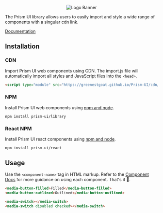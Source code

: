 <p align="center">
<img alt="Logo Banner" src="https://github.com/GreenestGoat/Prism-UI/blob/24f6e2bfbff915fe80af6298f569d0945e3345b1/banner/banner.svg?sanitize=true"/>
<br/>


<!--<div align="center"><a href='https://ko-fi.com/brick_wall' target='_blank'><img height='30' style='border:0px;height:41px;' src='https://az743702.vo.msecnd.net/cdn/kofi3.png?v=0' border='0' margin-top="10px" alt='Buy Me a Coffee at ko-fi.com'/></a></div>-->
<div align="left">The Prism UI library allows users to easily import and style a wide range of components with a singular cdn link.</div>
<div align="left">

[Documentation](https://imasquarebtws-organization.gitbook.io/prism-ui)

</div>

## Installation

### CDN

Import Prism UI web components using CDN. The import.js file will automatically import all styles and JavaScript files into the ```<head>```.

```html
<script type="module" src="https://greenestgoat.github.io/Prism-UI/cdn/import-min.js"></script>
```

### NPM

Install Prism UI web components using [npm and node](https://nodejs.org/en).

```shell
npm install prism-ui/library
```

### React NPM

Install Prism UI react components using [npm and node](https://nodejs.org/en).

```shell
npm install prism-ui/react
```

## Usage

Use the ```<component-name>``` tag in HTML markup. Refer to the [Component Docs](https://imasquarebtws-organization.gitbook.io/prism-ui/components) for more guidance on using each component. That's it 🎉.

```html
<media-button-filled>Filled</media-button-filled>
<media-button-outlined>Outlined</media-button-outlined>
```

```html
<media-switch></media-switch>
<media-switch disabled checked></media-switch>
```

